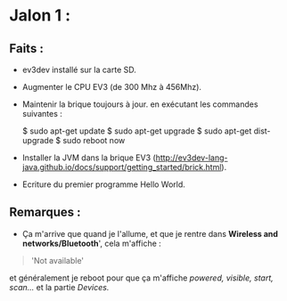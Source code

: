 # Jalon 1 :
## Faits :
* ev3dev installé sur la carte SD.
* Augmenter le CPU EV3 (de 300 Mhz à 456Mhz).
* Maintenir la brique toujours à jour.
	en exécutant les commandes suivantes :

	$ sudo apt-get update
	$ sudo apt-get upgrade
	$ sudo apt-get dist-upgrade
	$ sudo reboot now

* Installer la JVM dans la brique EV3 (http://ev3dev-lang-java.github.io/docs/support/getting_started/brick.html).

* Ecriture du premier programme Hello World.


## Remarques :
* Ça m'arrive que quand je l'allume, et que je rentre dans **Wireless and networks/Bluetooth**', cela m'affiche :

> 'Not available'

et généralement je reboot pour que ça m'affiche *powered, visible, start, scan...* et la partie  *Devices.*
